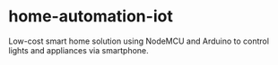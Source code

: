 # home-automation-iot
Low-cost smart home solution using NodeMCU and Arduino to control lights and appliances via smartphone.
